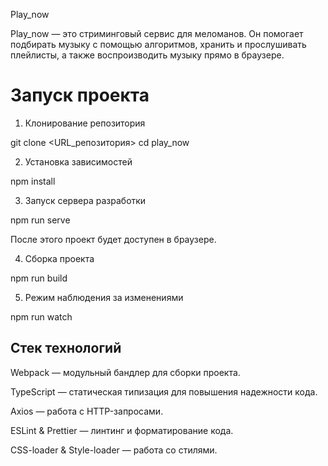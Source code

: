 Play_now

Play_now — это стриминговый сервис для меломанов. Он помогает подбирать музыку с помощью алгоритмов, хранить и прослушивать плейлисты, а также воспроизводить музыку прямо в браузере.

# Запуск проекта

1. Клонирование репозитория

git clone <URL_репозитория>
cd play_now

2. Установка зависимостей

npm install

3. Запуск сервера разработки

npm run serve

После этого проект будет доступен в браузере.

4. Сборка проекта

npm run build


5. Режим наблюдения за изменениями

npm run watch

## Стек технологий

Webpack — модульный бандлер для сборки проекта.

TypeScript — статическая типизация для повышения надежности кода.

Axios — работа с HTTP-запросами.

ESLint & Prettier — линтинг и форматирование кода.

CSS-loader & Style-loader — работа со стилями.
